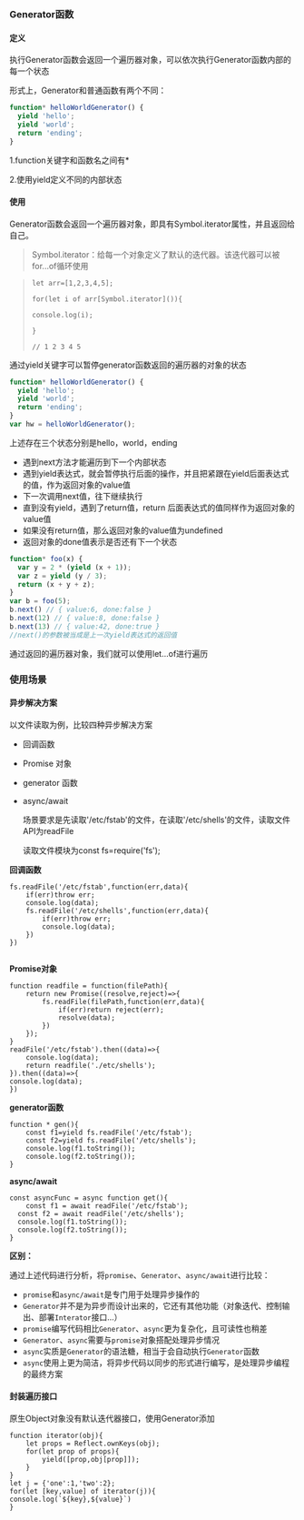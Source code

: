 ### Generator函数

#### 定义

执行Generator函数会返回一个遍历器对象，可以依次执行Generator函数内部的每一个状态

形式上，Generator和普通函数有两个不同：

```javascript
function* helloWorldGenerator() {
  yield 'hello';
  yield 'world';
  return 'ending';
}
```

1.function关键字和函数名之间有*

2.使用yield定义不同的内部状态



#### 使用

Generator函数会返回一个遍历器对象，即具有Symbol.iterator属性，并且返回给自己。

> Symbol.iterator：给每一个对象定义了默认的迭代器。该迭代器可以被for...of循环使用

> ```
> let arr=[1,2,3,4,5];
> 
> for(let i of arr[Symbol.iterator]()){
> 
> console.log(i);
> 
> }
> 
> // 1 2 3 4 5
> ```

通过yield关键字可以暂停generator函数返回的遍历器的对象的状态

```javascript
function* helloWorldGenerator() {
  yield 'hello';
  yield 'world';
  return 'ending';
}
var hw = helloWorldGenerator();
```

上述存在三个状态分别是hello，world，ending

- 遇到next方法才能遍历到下一个内部状态
- 遇到yield表达式，就会暂停执行后面的操作，并且把紧跟在yield后面表达式的值，作为返回对象的value值
- 下一次调用next值，往下继续执行
- 直到没有yield，遇到了return值，return 后面表达式的值同样作为返回对象的value值
- 如果没有return值，那么返回对象的value值为undefined
- 返回对象的done值表示是否还有下一个状态

```javascript
function* foo(x) {
  var y = 2 * (yield (x + 1));
  var z = yield (y / 3);
  return (x + y + z);
}
var b = foo(5);
b.next() // { value:6, done:false }
b.next(12) // { value:8, done:false }
b.next(13) // { value:42, done:true }
//next()的参数被当成是上一次yield表达式的返回值
```



通过返回的遍历器对象，我们就可以使用let...of进行遍历



### 使用场景

#### 异步解决方案

以文件读取为例，比较四种异步解决方案

- 回调函数

- Promise 对象

- generator 函数

- async/await

  场景要求是先读取'/etc/fstab'的文件，在读取'/etc/shells'的文件，读取文件API为readFile

  读取文件模块为const fs=require('fs');



**回调函数**

```
fs.readFile('/etc/fstab',function(err,data){
	if(err)throw err;
	console.log(data);
	fs.readFile('/etc/shells',function(err,data){
		if(err)throw err;
		console.log(data);
	})
})


```

**Promise对象**

```
function readfile = function(filePath){
	return new Promise((resolve,reject)=>{
		fs.readFile(filePath,function(err,data){
			if(err)return reject(err);
			resolve(data);
		})
	});
}
readFile('/etc/fstab').then((data)=>{
	console.log(data);
	return readfile('./etc/shells');
}).then((data)=>{
console.log(data);
})
```

**generator函数**

```
function * gen(){
	const f1=yield fs.readFile('/etc/fstab');
	const f2=yield fs.readFile('/etc/shells');
	console.log(f1.toString());
	console.log(f2.toString());
}
```

**async/await**

```
const asyncFunc = async function get(){
	const f1 = await readFile('/etc/fstab');
  const f2 = await readFile('/etc/shells');
  console.log(f1.toString());
  console.log(f2.toString());
}
```

**区别：**

通过上述代码进行分析，将`promise`、`Generator`、`async/await`进行比较：

- `promise`和`async/await`是专门用于处理异步操作的
- `Generator`并不是为异步而设计出来的，它还有其他功能（对象迭代、控制输出、部署`Interator`接口...）
- `promise`编写代码相比`Generator`、`async`更为复杂化，且可读性也稍差
- `Generator`、`async`需要与`promise`对象搭配处理异步情况
- `async`实质是`Generator`的语法糖，相当于会自动执行`Generator`函数
- `async`使用上更为简洁，将异步代码以同步的形式进行编写，是处理异步编程的最终方案

#### 封装遍历接口

原生Object对象没有默认迭代器接口，使用Generator添加

```
function iterator(obj){
	let props = Reflect.ownKeys(obj);
	for(let prop of props){
		yield([prop,obj[prop]]);
	}
}
let j = {'one':1,'two':2};
for(let [key,value] of iterator(j)){
console.log(`${key},${value}`)
}
```

